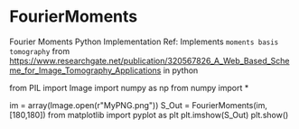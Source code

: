 # FourierMoments
Fourier Moments Python Implementation
Ref: Implements `moments basis tomography` from
https://www.researchgate.net/publication/320567826_A_Web_Based_Scheme_for_Image_Tomography_Applications
in python

from PIL import Image
import numpy as np
from numpy import *

im = array(Image.open(r"MyPNG.png"))
S_Out = FourierMoments(im,[180,180])
from matplotlib import pyplot as plt
plt.imshow(S_Out)
plt.show()

